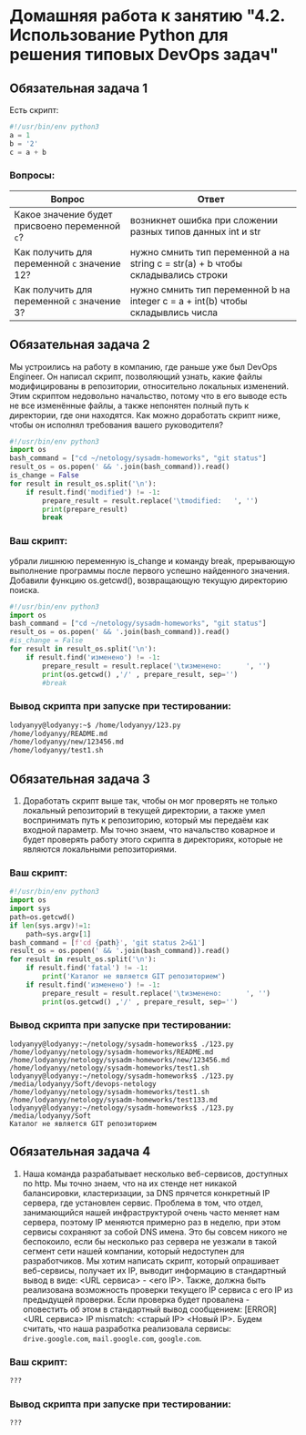 # Домашняя работа к занятию "4.2. Использование Python для решения типовых DevOps задач"

## Обязательная задача 1

Есть скрипт:
```python
#!/usr/bin/env python3
a = 1
b = '2'
c = a + b
```

### Вопросы:
| Вопрос  | Ответ |
| ------------- | ------------- |
| Какое значение будет присвоено переменной `c`?  | возникнет ошибка при сложении разных типов данных int и str  |
| Как получить для переменной `c` значение 12?  | нужно смнить тип переменной a на string c = str(a) + b чтобы складывались строки |
| Как получить для переменной `c` значение 3?  | нужно смнить тип переменной b на integer c = a + int(b) чтобы складывлись числа |

## Обязательная задача 2
Мы устроились на работу в компанию, где раньше уже был DevOps Engineer. Он написал скрипт, позволяющий узнать, какие файлы модифицированы в репозитории, относительно локальных изменений. Этим скриптом недовольно начальство, потому что в его выводе есть не все изменённые файлы, а также непонятен полный путь к директории, где они находятся. Как можно доработать скрипт ниже, чтобы он исполнял требования вашего руководителя?

```python
#!/usr/bin/env python3
import os
bash_command = ["cd ~/netology/sysadm-homeworks", "git status"]
result_os = os.popen(' && '.join(bash_command)).read()
is_change = False
for result in result_os.split('\n'):
    if result.find('modified') != -1:
        prepare_result = result.replace('\tmodified:   ', '')
        print(prepare_result)
        break
```

### Ваш скрипт:  
убрали лишнюю переменную is_change и команду break, прерывающую выполнение программы после первого успешно найденного значения. Добавили функцию os.getcwd(), возвращающую текущую директорию поиска. 
```python
#!/usr/bin/env python3
import os
bash_command = ["cd ~/netology/sysadm-homeworks", "git status"]
result_os = os.popen(' && '.join(bash_command)).read()
#is_change = False
for result in result_os.split('\n'):
    if result.find('изменено') != -1:
        prepare_result = result.replace('\tизменено:      ', '')
        print(os.getcwd() ,'/' , prepare_result, sep='')
        #break
```

### Вывод скрипта при запуске при тестировании:
```bash
lodyanyy@lodyanyy:~$ /home/lodyanyy/123.py
/home/lodyanyy/README.md
/home/lodyanyy/new/123456.md
/home/lodyanyy/test1.sh
```

## Обязательная задача 3
1. Доработать скрипт выше так, чтобы он мог проверять не только локальный репозиторий в текущей директории, а также умел воспринимать путь к репозиторию, который мы передаём как входной параметр. Мы точно знаем, что начальство коварное и будет проверять работу этого скрипта в директориях, которые не являются локальными репозиториями.

### Ваш скрипт:
```python
#!/usr/bin/env python3
import os
import sys
path=os.getcwd()
if len(sys.argv)!=1:
    path=sys.argv[1]
bash_command = [f'cd {path}', 'git status 2>&1']
result_os = os.popen(' && '.join(bash_command)).read()
for result in result_os.split('\n'):
    if result.find('fatal') != -1:
        print('Каталог не является GIT репозиторием')
    if result.find('изменено') != -1:
        prepare_result = result.replace('\tизменено:      ', '')
        print(os.getcwd() ,'/' , prepare_result, sep='')
```
### Вывод скрипта при запуске при тестировании:

```
lodyanyy@lodyanyy:~/netology/sysadm-homeworks$ ./123.py
/home/lodyanyy/netology/sysadm-homeworks/README.md
/home/lodyanyy/netology/sysadm-homeworks/new/123456.md
/home/lodyanyy/netology/sysadm-homeworks/test1.sh
lodyanyy@lodyanyy:~/netology/sysadm-homeworks$ ./123.py /media/lodyanyy/Soft/devops-netology
/home/lodyanyy/netology/sysadm-homeworks/test1.sh
/home/lodyanyy/netology/sysadm-homeworks/test133.md
lodyanyy@lodyanyy:~/netology/sysadm-homeworks$ ./123.py /media/lodyanyy/Soft
Каталог не является GIT репозиторием
```

## Обязательная задача 4
1. Наша команда разрабатывает несколько веб-сервисов, доступных по http. Мы точно знаем, что на их стенде нет никакой балансировки, кластеризации, за DNS прячется конкретный IP сервера, где установлен сервис. Проблема в том, что отдел, занимающийся нашей инфраструктурой очень часто меняет нам сервера, поэтому IP меняются примерно раз в неделю, при этом сервисы сохраняют за собой DNS имена. Это бы совсем никого не беспокоило, если бы несколько раз сервера не уезжали в такой сегмент сети нашей компании, который недоступен для разработчиков. Мы хотим написать скрипт, который опрашивает веб-сервисы, получает их IP, выводит информацию в стандартный вывод в виде: <URL сервиса> - <его IP>. Также, должна быть реализована возможность проверки текущего IP сервиса c его IP из предыдущей проверки. Если проверка будет провалена - оповестить об этом в стандартный вывод сообщением: [ERROR] <URL сервиса> IP mismatch: <старый IP> <Новый IP>. Будем считать, что наша разработка реализовала сервисы: `drive.google.com`, `mail.google.com`, `google.com`.

### Ваш скрипт:
```python
???
```

### Вывод скрипта при запуске при тестировании:
```
???
```
